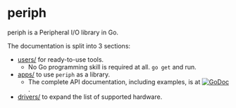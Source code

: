 # periph

periph is a Peripheral I/O library in Go.

The documentation is split into 3 sections:
* [users/](users/) for ready-to-use tools.
  * No Go programming skill is required at all. `go get` and run.
* [apps/](apps/) to use `periph` as a library.
  * The complete API documentation, including examples, is at
    [![GoDoc](https://godoc.org/github.com/google/periph?status.svg)](https://godoc.org/github.com/google/periph).
* [drivers/](drivers/) to expand the list of supported hardware.
